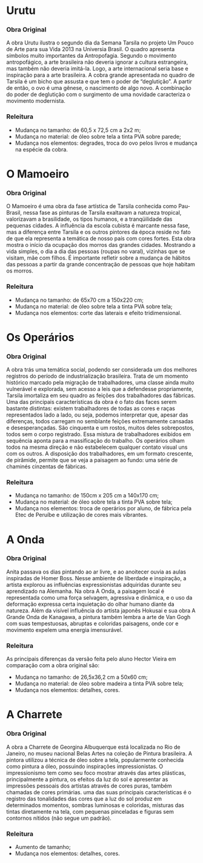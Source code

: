 # Urutu

### Obra Original

A obra Urutu ilustra o segundo dia da Semana Tarsila no projeto Um Pouco de Arte para sua Vida 2013 na Universia Brasil.
O quadro apresenta símbolos muito importantes da Antropofagia. Segundo o movimento antropofágico, a arte brasileira não deveria ignorar a cultura estrangeira, mas também não deveria imitá-la. Logo, a arte internacional seria base e inspiração para a arte brasileira.
A cobra grande apresentada no quadro de Tarsila é um bicho que assusta e que tem o poder de “deglutição”. A partir de então, o ovo é uma gênese, o nascimento de algo novo. A combinação do poder de deglutição com o surgimento de uma novidade caracteriza o movimento modernista.

### Releitura

- Mudança no tamanho: de 60,5 x 72,5 cm a  2x2 m;
- Mudança no material: de óleo sobre tela a tinta PVA sobre parede;
- Mudança nos elementos: degrades, troca do ovo pelos livros e mudança na espécie da cobra.

# O Mamoeiro

### Obra Original

O Mamoeiro é uma obra da fase artística de Tarsila conhecida como Pau-Brasil, nessa fase as pinturas de Tarsila exaltavam a natureza tropical, valorizavam a brasilidade, os tipos humanos, e a tranqüilidade das pequenas cidades. A influência da escola cubista é marcante nessa fase, mas a diferença entre Tarsila e os outros pintores da época reside no fato de que ela representa a temática de nosso país com cores fortes.
Esta obra mostra o início da ocupação dos morros das grandes cidades. Mostrando a vida simples, o dia a dia das pessoas (roupas no varal), vizinhas que se visitam, mãe com filhos. É importante refletir sobre a mudança de hábitos das pessoas a partir da grande concentração de pessoas que hoje habitam os morros.

### Releitura

- Mudança no tamanho: de 65x70 cm a 150x220 cm;
- Mudança no material:  de óleo sobre tela a tinta PVA sobre tela;
- Mudança nos elementos: corte das laterais e efeito tridimensional.

# Os Operários

### Obra Original

A obra trás uma temática social, podendo ser considerada um dos melhores registros do período de industrialização brasileira. Trata de um momento histórico marcado pela migração de trabalhadores, uma classe ainda muito vulnerável e explorada, sem acesso a leis que a defendesse propriamente, Tarsila imortaliza em seu quadro as feições dos trabalhadores das fábricas.
Uma das principais características da obra é o fato das faces serem bastante distintas: existem trabalhadores de todas as cores e raças representados lado a lado, ou seja, podemos interpretar que, apesar das diferenças, todos carregam no semblante feições extremamente cansadas e desesperançadas. 
São cinquenta e um rostos, muitos deles sobrepostos, todos sem o corpo registrado. Essa mistura de trabalhadores exibidos em sequência aponta para a massificação do trabalho. Os operários olham todos na mesma direção e não estabelecem qualquer contato visual uns com os outros. A disposição dos trabalhadores, em um formato crescente, de pirâmide, permite que se veja a paisagem ao fundo: uma série de chaminés cinzentas de fábricas.

### Releitura

- Mudança no tamanho: de 150cm x 205 cm a 140x170 cm;
- Mudança no material: de óleo sobre tela a tinta PVA sobre tela;
- Mudança nos elementos: troca de operários por aluno, de fábrica pela Etec de Peruíbe e utilização de cores mais vibrantes.

# A Onda

### Obra Original

Anita passava os dias pintando ao ar livre, e ao anoitecer ouvia as aulas inspiradas de Homer Boss. Nesse ambiente de liberdade e inspiração, a artista explorou as influências expressionistas adquiridas durante seu aprendizado na Alemanha.
Na obra A Onda, a paisagem local é representada como uma força selvagem, agressiva e dinâmica, e o uso da deformação expressa certa inquietação do olhar humano diante da natureza. Além da visível influência do artista japonês Hokusai e sua obra A Grande Onda de Kanagawa, a pintura também lembra a arte de Van Gogh com suas tempestuosas, abruptas e coloridas paisagens, onde cor e movimento expelem uma energia imensurável.

### Releitura

As principais diferenças da versão feita pelo aluno Hector Vieira em comparação com a obra original são:

- Mudança no tamanho: de 26,5x36,2 cm a 50x60 cm;
- Mudança no material: de óleo sobre madeira a tinta PVA sobre tela;
- Mudança nos elementos: detalhes, cores.

# A Charrete

### Obra Original

A obra a Charrete de Georgina Albuquerque está localizada no Rio de Janeiro, no museu nacional Belas Artes na coleção de Pintura brasileira. A pintora utilizou a técnica de óleo sobre a tela, popularmente conhecida como pintura a óleo, possuindo inspirações impressionistas. O impressionismo tem como seu foco mostrar através das artes plásticas, principalmente a pintura, os efeitos da luz do sol e apresentar as impressões pessoais dos artistas através de cores puras, também chamadas de cores primárias. uma das suas principais características é o registro das tonalidades das cores que a luz do sol produz em determinados momentos, sombras luminosas e coloridas, misturas das tintas diretamente na tela, com pequenas pinceladas e figuras sem contornos nítidos (não segue um padrão).

### Releitura

- Aumento de tamanho;
- Mudança nos elementos: detalhes, cores.
